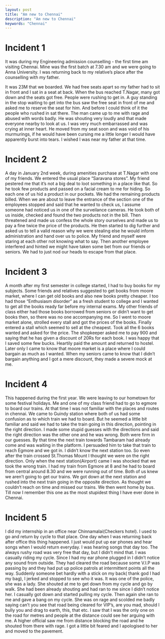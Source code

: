 ```yaml
---
layout: post
title: "Am new to Chennai"
description: "Am new to Chennai"
keywords: "Chennai"
---
```




# Incident 1

It was during my Engineering admission counselling - the first time am visiting Chennai. Mine was the first batch at 7.30 am and we were going to Anna University. I was returning back to my relative’s place after the counselling with my father.

It was 23M that we boarded. We had free seats apart so my father had to sit in front and I sat in a seat at back. When the bus reached T.Nagar, many got down and the seats got free. People were rushing to get in. A guy standing in the stop waiting to get into the bus saw the free seat in front of me and asked me to reserve the seat for him. And before I could think of it the people who rushed in sat there. The man came up to me with rage and abused with words badly. He was shouting very loudly and that made everyone nearby to look at us. I was  very much embarrassed and was crying at inner heart. He moved from my seat soon and was void of his murmurings, if he would have been cursing me a little longer I would have apparently burst into tears. I wished I was near my father at that time.

# Incident 2

A day in January 2nd week, during amenities purchase at T.Nagar with one of my friends. We entered the usual place “Saravana stores”. My friend pestered me that it’s not a big deal to loot something in a place like that. So he took few products and passed on a facial cream to me for hiding. So each one of us hid a product in our pockets. We had the remaining products billed. When we are about to leave the entrance of the section one of the employees stopped and said that he wanted to check us, I assume someone had noticed us in one of the surveilance cameras. He took both of us inside, checked and found the two products not in the bill. Then threatened and made us confess the whole story ourselves and made us to pay a fine twice the price of the products. He then started to dig further and asked us to tell a valid reason why we were stealing else he would inform administration and hand over us to police. My friend and myself were staring at each other not knowing what to say. Then another employee interfered and hinted we might have taken some bet from our friends or seniors. We had to just nod our heads to escape from that place.

# Incident 3


A month after my first semester in college started, I had to buy books for my subjects. Some friends and relatives suggested to get books from moore market, where I can get old books and also new books pretty cheaper. I too had those “Enthusiasm disorder” as a fresh student to college and I wanted to get all the books ready far before my internal exams. My other friends of class either had those books borrowed from seniors or didn’t want to get books then, so there was no one accompanying me. So I went to moore market alone, strolled every stall and got the prices of the books. Finally entered a stall which seemed to sell at the cheapest. Took all the 6 books wanted and asked for the price. The shopkeeper asked me to pay 900 and saying that he has given a discount of 20Rs for each book. I was happy that I saved some few bucks. Heartily paid the amount and returned to hostel. Later only I came to know that moore market is a place where I could bargain as much as I wanted. When my seniors came to know that I didn’t bargain anything and I got a mere discount, they made a severe mock at me.

# Incident 4


This happened during the first year. We were leaving to our hometown for some festival holidays. Me and one of my class friend had to go to egmore to board our trains. At that time I was not familiar with the places and routes in chennai. We came to Guindy station where both of us had some confusion as to which train we had to board. But he seemed a little bit familiar and said we had to take the train going in this direction, pointing in the right direction. I made some stupid guesses with the directions and said the right direction was the other one and he was wrong. Both were firm in our guesses. By that time the next train towards Tambaram had already come and was waiting in the platform. I persuaded him to take that train to reach Egmore and we got in. I didn’t know the next station too. So even after the train crossed St.Thomas Mount I thought we were on the right direction. Only when the next station(Airport) came I was shocked that we took the wrong train. I had my train from Egmore at 8 and he had to board from central around 8.30 and we were running out of time. Both of us knew we aren’t going to get our trains. We got down at the next station and rushed into the next train going in the opposite direction. As thought we couldn’t reach on time and missed our trains. We then went home by bus. Till now I remember this one as the most stupidest thing I have ever done in Chennai.

# Incident 5


I did my internship in an office near Chinnamalai(Checkers hotel). I used to go and return by cycle to that place. One day when I was returning back after office this thing happened. I just would put up ear phones and hear songs when I would return everyday. I was hearing songs that day too. The always rushy road was very free that day, but I didn’t mind that. I was casually riding my cycle. Since I had my ear phone plugged in I didn’t notice any sound from outside. They had cleared the road because some V.I.P was passing by and they had put up police patrols at intermittent points all the way. Suddenly someone bet hardly with a stick on my back( thank god I had my bag), I jerked and stopped to see who it was. It was one of the police, she was a lady. She shouted at me to get down from my cycle and go by walk. She had been already shouting and had ran to me since I didn’t notice her. I casually got down and started pulling my cycle. Then again she ran to me and gave a bang on my cycle. She was on rage and scolded me badly saying can’t you see that road being cleared for VIP’s, are you mad, should I bully you and drag to earth, this, that etc. I saw that I was the only one on the road for metres and people at the distance could see her arguing with me. A higher official saw me from distance blocking the road and he shouted from there with rage. I got a little bit feared and I apologised to her and moved to the pavement.
